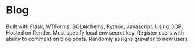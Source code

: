 # Blog
Built with Flask, WTForms, SQLAlchemy, Python, Javascript. Using OOP. Hosted on Render.
Must specify local env secret key.
Register users with ability to comment on blog posts.
Randomly assigns gravatar to new users.

